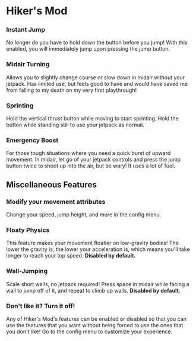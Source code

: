 # Hiker's Mod
### Instant Jump
No longer do you have to hold down the button before you jump! With this enabled, you will immediately jump upon pressing the jump button.

### Midair Turning
Allows you to slightly change course or slow down in midair without your jetpack. Has limited use, but feels good to have and would have saved me from falling to my death on my very first playthrough!

### Sprinting
Hold the vertical thrust button while moving to start sprinting. Hold the button while standing still to use your jetpack as normal.

### Emergency Boost
For those tough situations where you need a quick burst of upward movement. In midair, let go of your jetpack controls and press the jump button twice to shoot up into the air, but be wary! It uses a lot of fuel.

## Miscellaneous Features

### Modify your movement attributes
Change your speed, jump height, and more in the config menu.

### Floaty Physics
This feature makes your movement floatier on low-gravity bodies! The lower the gravity is, the lower your acceleration is, which means you'll take longer to reach your top speed. **Disabled by default.**

### Wall-Jumping
Scale short walls, no jetpack required! Press space in midair while facing a wall to jump off of it, and repeat to climb up walls. **Disabled by default.**

### Don't like it? Turn it off!
Any of Hiker's Mod's features can be enabled or disabled so that you can use the features that you want without being forced to use the ones that you don't like! Go to the config menu to customize your experience.

